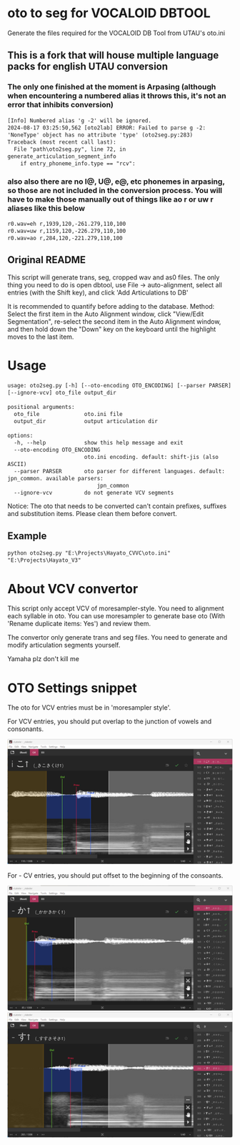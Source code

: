 # oto to seg for VOCALOID DBTOOL
Generate the files required for the VOCALOID DB Tool from UTAU's oto.ini

## This is a fork that will house multiple language packs for english UTAU conversion
### The only one finished at the moment is Arpasing (although when encountering a numbered alias it throws this, it's not an error that inhibits conversion)


```
[Info] Numbered alias 'g -2' will be ignored.
2024-08-17 03:25:50,562 [oto2lab] ERROR: Failed to parse g -2: 'NoneType' object has no attribute 'type' (oto2seg.py:283)
Traceback (most recent call last):
  File "path\oto2seg.py", line 72, in generate_articulation_segment_info
    if entry_phoneme_info.type == "rcv":
```

### also also there are no I@, U@, e@, etc phonemes in arpasing, so those are not included in the conversion process. You will have to make those manually out of things like ao r or uw r aliases like this below

```
r0.wav=eh r,1939,120,-261.279,110,100
r0.wav=uw r,1159,120,-226.279,110,100
r0.wav=ao r,284,120,-221.279,110,100
```

## Original README

This script will generate trans, seg, cropped wav and as0 files. The only thing you need to do is open dbtool, use File -> auto-alignment, select all entries (with the Shift key), and click 'Add Articulations to DB'

It is recommended to quantify before adding to the database. Method: Select the first item in the Auto Alignment window, click "View/Edit Segmentation", re-select the second item in the Auto Alignment window, and then hold down the "Down" key on the keyboard until the highlight moves to the last item.

# Usage
```
usage: oto2seg.py [-h] [--oto-encoding OTO_ENCODING] [--parser PARSER] [--ignore-vcv] oto_file output_dir

positional arguments:
  oto_file              oto.ini file
  output_dir            output articulation dir

options:
  -h, --help            show this help message and exit
  --oto-encoding OTO_ENCODING
                        oto.ini encoding. default: shift-jis (also ASCII)
  --parser PARSER       oto parser for different languages. default: jpn_common. available parsers:
                            jpn_common
  --ignore-vcv          do not generate VCV segments
```

Notice: The oto that needs to be converted can't contain prefixes, suffixes and substitution items. Please clean them before convert.

## Example
```
python oto2seg.py "E:\Projects\Hayato_CVVC\oto.ini" "E:\Projects\Hayato_V3"
```

# About VCV convertor
This script only accept VCV of moresampler-style. You need to alignment each syllable in oto. You can use moresampler to generate base oto (With 'Rename duplicate items: Yes') and review them.

The convertor only generate trans and seg files. You need to generate and modify articulation segments yourself.

Yamaha plz don't kill me

# OTO Settings snippet
The oto for VCV entries must be in 'moresampler style'.

For VCV entries, you should put overlap to the junction of vowels and consonants.

![](./docs/images/screenshot_oto_for_VCV.png)

For - CV entries, you should put offset to the beginning of the consoants.

![](./docs/images/screenshot_oto_for_RCV_1.png)
![](./docs/images/screenshot_oto_for_RCV_2.png)
